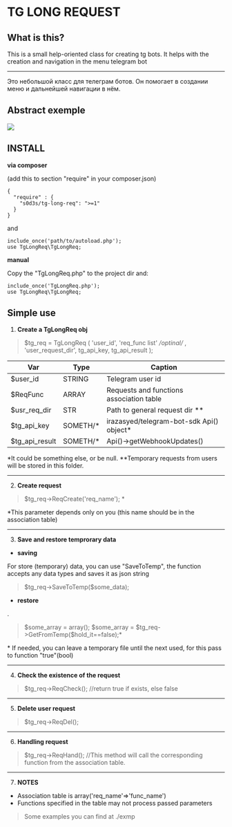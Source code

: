 
# TG LONG REQUEST
## What is this?
  
This is a small help-oriented class for creating tg bots. It helps with the creation and navigation in the menu telegram bot

---
Это небольшой класс для телеграм ботов. Он помогает в создании меню и дальнейшей навигации в нём.
## Abstract exemple
![](http://g.recordit.co/rqonFOdR4t.gif)
## INSTALL
**via composer**

(add this to section "require" in your composer.json)

    {
      "require" : {  
    	"s0d3s/tg-long-req": ">=1"   
      }
    }
   and 
   
    include_once('path/to/autoload.php');
	use TgLongReq\TgLongReq;

**manual**

Copy the "TgLongReq.php" to the project dir and:

    include_once('TgLongReq.php');
	use TgLongReq\TgLongReq;

## Simple use

1. **Create a TgLongReq obj**
>$tg_req = TgLongReq
>(
> 'user_id', 
> 'req_func list' 
> */*optinal*/* ,
> 'user_request_dir', 
> tg_api_key, 
> tg_api_result
> );
> 
|Var|Type|Caption|
|--|--|--|
|$user_id| STRING | Telegram user id |
|$ReqFunc| ARRAY | Requests and functions association table |
|$usr_req_dir|STR| Path to general request dir **|
|$tg_api_key| SOMETH/* | irazasyed/telegram-bot-sdk Api() object* |
|$tg_api_result| SOMETH/* |Api()->getWebhookUpdates() |

*It could be something else, or be null.
**Temporary requests from users will be stored in this folder.

---
2. **Create request**

> $tg_req->ReqCreate('req_name'); *

*This parameter depends only on you (this name should be in the association table)

---
3.  **Save and restore temprorary data**

 - **saving**
 
For store (temporary) data, you can use "SaveToTemp", the function accepts any data types and saves it as json string
> $tg_req->SaveToTemp(\$some_data);

- **restore**

.
>$some_array = array();
>$some_array = \$tg_req->GetFromTemp(\$hold_it==false);*

\*  If needed, you can leave a temporary file until the next used, for this pass to function "true"(bool)

---
4. **Check the existence of the request**

>  $tg_req->ReqCheck();
>  //return true if exists, else false
---
5. **Delete user request**

> $tg_req->ReqDel();
---
6. **Handling request**

> $tg_req->ReqHand();
> //This method will call the corresponding function from the association table.
---
 7. **NOTES**
 - Association table is array('req_name'=>'func_name')
 - Functions specified in the table may not process passed parameters 

> Some examples you can find at ./exmp

